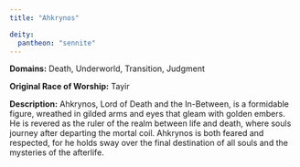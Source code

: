 ```yaml
---
title: "Ahkrynos"

deity: 
  pantheon: "sennite"
---
```


**Domains:** Death, Underworld, Transition, Judgment

**Original Race of Worship:** Tayir

**Description:** Ahkrynos, Lord of Death and the In-Between, is a formidable figure, wreathed in gilded arms and eyes that gleam with golden embers. He is revered as the ruler of the realm between life and death, where souls journey after departing the mortal coil. Ahkrynos is both feared and respected, for he holds sway over the final destination of all souls and the mysteries of the afterlife.

<!--more-->

